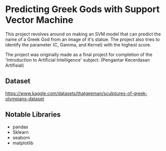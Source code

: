 
# Predicting Greek Gods with Support Vector Machine

This project revolves around on making an SVM model that can predict the name of a Greek God from an image of it's statue. The project also tries to identify the parameter (C, Gamma, and Kernel) with the highest score.

The project was originally made as a final project for completion of  the 'Introduction to Artificial Intelligence' subject. (Pengantar Kecerdasan Artifisial)




## Dataset
https://www.kaggle.com/datasets/thatgeeman/sculptures-of-greek-olympians-dataset
## Notable Libraries
- pandas 
- Sklearn
- seaborn
- matplotlib
